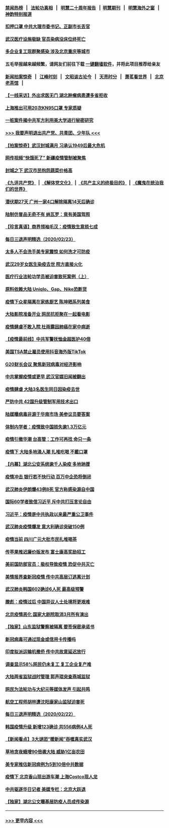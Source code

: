 #### [禁闻热榜](热点新闻.md?=0)  &nbsp;&nbsp;|&nbsp;&nbsp; [法轮功真相](https://github.com/gfw-breaker/truth/blob/master/README.md?=0) &nbsp;&nbsp;|&nbsp;&nbsp; [明慧二十周年报告](https://github.com/gfw-breaker/mh-reports/blob/master/README.md?=0) &nbsp;&nbsp;|&nbsp;&nbsp;[明慧期刊](https://github.com/gfw-breaker/mh-qikan) &nbsp;&nbsp;|&nbsp;&nbsp; [明慧海外之窗](https://github.com/gfw-breaker/mh-news/blob/master/README.md?=0) &nbsp;&nbsp;|&nbsp;&nbsp; [神韵特别报道](https://github.com/gfw-breaker/mh-news/blob/master/shenyun.md?=0)
#### [扣押口罩 中共大理市委书记、正副市长丢官](../pages/nsc413/n11891329.md?t=02241801) 
#### [武汉医疗设施极缺 官员染病没床位终死亡](../pages/nsc413/n11891083.md?t=02241801) 
#### [多企业复工现群聚感染 涉及北京重庆等城市](../pages/nsc413/n11891050.md?t=02241801) 
#### 五毛举报越来越频繁，请网友们前往下载 [一键翻墙软件](https://github.com/gfw-breaker/ssr-accounts)，并将此项目推荐给亲友
#### [新闻拍案惊奇](https://github.com/gfw-breaker/banned-news/blob/master/pages/link4.md) &nbsp;&nbsp;|&nbsp;&nbsp; [江峰时刻](https://github.com/gfw-breaker/banned-news/blob/master/pages/link4.md) &nbsp;&nbsp;|&nbsp;&nbsp; [文昭谈古论今](https://github.com/gfw-breaker/banned-news/blob/master/pages/link4.md) &nbsp;&nbsp;|&nbsp;&nbsp; [天亮时分](https://github.com/gfw-breaker/banned-news/blob/master/pages/link4.md) &nbsp;&nbsp;|&nbsp;&nbsp; [萧茗看世界](https://github.com/gfw-breaker/banned-news/blob/master/pages/link4.md) &nbsp;&nbsp;|&nbsp;&nbsp; [北京老茶馆](https://github.com/gfw-breaker/banned-news/blob/master/pages/link4.md) &nbsp;&nbsp;|&nbsp;&nbsp; 
#### [【一线采访】外出求医无门 湖北肿瘤病患遭多省拒收](../pages/nsc413/n11891119.md?t=02241801) 
#### [上海推出可用20次KN95口罩 专家质疑](../pages/nsc413/n11891298.md?t=02241801) 
#### [一桩案件揭中共军方利用美大学进行秘密研究](../pages/nsc413/n11891206.md?t=02241801) 
#### [>>> 我要声明退出共产党、共青团、少年队 <<<](https://github.com/begood0513/goodnews/blob/master/quit/letter.md) 
#### [【拍案惊奇】武汉封城满月 习承认1949后最大危机](../pages/nsc413/n11890587.md?t=02241801) 
#### [网传视频“快饿死了” 新疆疫情管制被聚焦](../pages/nsc413/n11890716.md?t=02241801) 
#### [封城之下 武汉市民抱怨蔬菜价格高](../pages/nsc413/n11890584.md?t=02241801) 
#### [《九评共产党》](https://github.com/begood0513/9ping.md/blob/master/README.md) &nbsp;|&nbsp; [《解体党文化》](../../../../jtdwh.md/blob/master/README.md)  &nbsp;|&nbsp; [《共产主义的终极目的》](../../../../gczydzjmd.md/blob/master/README.md) &nbsp;|&nbsp; [《魔鬼在统治我们的世界》](../../../../mgztzwmdsj.md/blob/master/README.md) 
#### [潜伏期27天 广州一家4口解除隔离14天后确诊](../pages/nsc413/n11891015.md?t=02241801) 
#### [陆制仿冒品无奇不有 纳瓦罗：竟有美国驾照](../pages/nsc413/n11890953.md?t=02241801) 
#### [【珍言真语】商界领袖毛汉：疫情致生意损七成](../pages/nsc413/n11890348.md?t=02241801) 
#### [每日三退声明精选（2020/02/23）](../pages/nsc413/n11890908.md?t=02241801) 
#### [太多人不会洗手美专家震惊 如何洗才可防疫](../pages/nsc413/n11875866.md?t=02241801) 
#### [武汉29岁女医生染疫去世 院方直接火化](../pages/nsc413/n11889691.md?t=02241801) 
#### [医疗行业法轮功学员被迫害致死案例（上）](../pages/nsc413/n11883051.md?t=02241801) 
#### [原料依赖大陆 Uniqlo、Gap、Nike恐断货](../pages/nsc413/n11890618.md?t=02241801) 
#### [疫情下众星隔离在家练厨艺 陈坤晒系列美食](../pages/nsc413/n11890193.md?t=02241801) 
#### [大陆影院准备开业 网民抗拒聚在一起看电影](../pages/nsc413/n11890466.md?t=02241801) 
#### [疫情肆虐不敢入院 杜雨露因肺癌在家中病逝](../pages/nsc413/n11890373.md?t=02241801) 
#### [【疫情最前线】中共军警抚恤金超医护40倍](../pages/nsc413/n11890458.md?t=02241801) 
#### [美国TSA禁止雇员使用抖音海外版TikTok](../pages/nsc413/n11890500.md?t=02241801) 
#### [G20财长会议 聚焦新冠病毒对经济影响](../pages/nsc413/n11890400.md?t=02241801) 
#### [中共掌握疫情或更早 武汉官媒旧闻被翻出](../pages/nsc413/n11890388.md?t=02241801) 
#### [疫情肆虐 大陆3名医生同日因染疫去世](../pages/nsc413/n11890371.md?t=02241801) 
#### [严防中共 42国升级管制军用技术出口](../pages/nsc413/n11890362.md?t=02241801) 
#### [陆媒曝病毒非源于华南市场 美参议员要答案](../pages/nsc413/n11890306.md?t=02241801) 
#### [体制内学者：疫情致中国损失逾1.3万亿元](../pages/nsc413/n11890220.md?t=02241801) 
#### [疫情引撤华潮 台高管：工作可再找 命只一条](../pages/nsc413/n11890246.md?t=02241801) 
#### [疫情下 大陆多地涌人潮 扎堆吃喝 不戴口罩](../pages/nsc413/n11890199.md?t=02241801) 
#### [【内幕】湖北公安系统逾千人染疫 多地驰援](../pages/nsc413/n11888526.md?t=02241801) 
#### [疫情冲击 银行若不快行动 百万中企恐将倒闭](../pages/nsc413/n11890255.md?t=02241801) 
#### [武汉肺炎伊朗爆43例8死 官方称感染源自中国](../pages/nsc413/n11890128.md?t=02241801) 
#### [国际60学者致信习近平 斥中共打压言论自由](../pages/nsc413/n11890021.md?t=02241801) 
#### [习近平：疫情是中共执政以来最严重公卫事件](../pages/nsc413/n11889921.md?t=02241801) 
#### [武汉肺炎疫情爆发 意大利确诊突破150例](../pages/nsc413/n11889926.md?t=02241801) 
#### [疫情当前 四川广元大批市民扎堆喝茶](../pages/nsc413/n11889809.md?t=02241801) 
#### [传苹果推迟廉价版发布 富士康高奖励招工](../pages/nsc413/n11889343.md?t=02241801) 
#### [美前国防部官员：极权导致疫情 恐促中共灭亡](../pages/nsc413/n11889092.md?t=02241801) 
#### [美情报界查新冠疫情 传中共高层订逃离计划](../pages/nsc413/n11888161.md?t=02241801) 
#### [武汉肺炎韩国602确诊6人死 最高级预警](../pages/nsc413/n11889715.md?t=02241801) 
#### [滕彪：疫情过后 中国异议人士处境将更艰难](../pages/nsc413/n11889656.md?t=02241801) 
#### [北京疫情恶化 国家大剧院取消3月所有演出](../pages/nsc413/n11889299.md?t=02241801) 
#### [【独家】山东监狱警察被隔离 要签保密承诺书](../pages/nsc413/n11889454.md?t=02241801) 
#### [新冠病毒可通过现金或信用卡传播吗](../pages/nsc413/n11886629.md?t=02241801) 
#### [印度拟派运输机撤侨 传中共故意延迟放行](../pages/nsc413/n11889362.md?t=02241801) 
#### [调查显示58%网民仍未复工 复工企业复产难](../pages/nsc413/n11888866.md?t=02241801) 
#### [大陆两省监狱战时管理 郭声琨突查燕城监狱](../pages/nsc413/n11889113.md?t=02241801) 
#### [网民为法轮功与大纪元等媒体发声 引起共鸣](../pages/nsc413/n11889143.md?t=02241801) 
#### [航空工程师胡林遭沈阳康家山监狱迫害死](../pages/nsc413/n11888407.md?t=02241801) 
#### [每日三退声明精选（2020/02/22）](../pages/nsc413/n11889489.md?t=02241801) 
#### [韩国疫情升级 新增123确诊 共556病例4人死](../pages/nsc413/n11888882.md?t=02241801) 
#### [【新闻看点】3大谜团“暖新闻”吞噬真实武汉](../pages/nsc413/n11888400.md?t=02241801) 
#### [草地贪夜蛾增90倍袭大陆 威胁1亿亩农田](../pages/nsc413/n11888493.md?t=02241801) 
#### [美专家推估新冠病例为5到10倍中共数据](../pages/nsc413/n11884404.md?t=02241801) 
#### [疫情下 北京香山现出游车潮 上海Costco现人龙](../pages/nsc413/n11888399.md?t=02241801) 
#### [中共驱逐华日记者 美媒专栏：北京大跃退](../pages/nsc413/n11888453.md?t=02241801) 
#### [【独家】湖北公文曝基层防疫人员成传染源](../pages/nsc413/n11887125.md?t=02241801) 

----
#### [ >>> 更早内容 <<< ](../indexes/nsc413-earlier.md)
